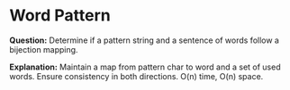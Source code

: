 # Word Pattern

**Question:**
Determine if a pattern string and a sentence of words follow a bijection mapping.

**Explanation:**
Maintain a map from pattern char to word and a set of used words. Ensure consistency in both directions. O(n) time, O(n) space.